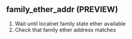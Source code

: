 
## family_ether_addr (PREVIEW)

1. Wait until localnet family state ether available
1. Check that family ether address matches

